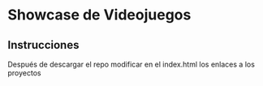 <h1>Showcase de Videojuegos</h1>

<section>
<h2>Instrucciones</h2>
<article>
  Después de descargar el repo modificar en el index.html los enlaces a los proyectos
</article>
</section>
